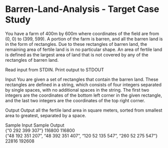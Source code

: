 # Barren-Land-Analysis - Target Case Study

You have a farm of 400m by 600m where coordinates of the field are from (0, 0) to (399, 599). A portion of the farm is barren, and all the barren land is in the form of rectangles. Due to these rectangles of barren land, the remaining area of fertile land is in no particular shape. An area of fertile land is defined as the largest area of land that is not covered by any of the rectangles of barren land. 

Read input from STDIN. Print output to STDOUT 

Input 
You are given a set of rectangles that contain the barren land. These rectangles are defined in a string, which consists of four integers separated by single spaces, with no additional spaces in the string. The first two integers are the coordinates of the bottom left corner in the given rectangle, and the last two integers are the coordinates of the top right corner. 

Output 
Output all the fertile land area in square meters, sorted from smallest area to greatest, separated by a space. 

Sample Input	Sample Output	   
{“0 292 399 307”} 	116800  116800	   
{“48 192 351 207”, “48 392 351 407”, “120 52 135 547”, “260 52 275 547”} 	22816 192608 	 

